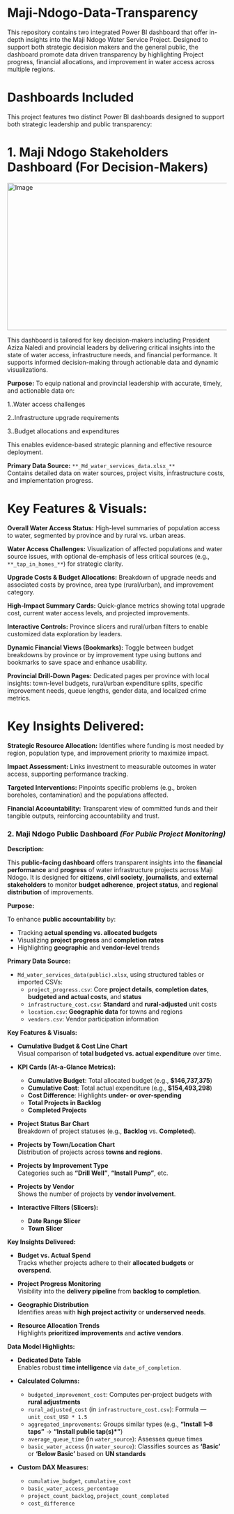 # Maji-Ndogo-Data-Transparency

This repository contains two integrated Power BI dashboard that offer in-depth insights into the Maji Ndogo Water Service Project. Designed to support both strategic decision makers and the general public, the dashboard promote data driven transparency by highlighting Project progress, financial allocations, and improvement in water access across multiple regions.

# Dashboards Included
This project features two distinct Power BI dashboards designed to support both strategic leadership and public transparency:

# 1. Maji Ndogo Stakeholders Dashboard (For Decision-Makers)
<img width="604" height="338" alt="Image" src="https://github.com/user-attachments/assets/392ac5b2-d44e-4194-938e-5fdc304e8dd9" />

This dashboard is tailored for key decision-makers including President Aziza Naledi and provincial leaders by delivering critical insights into the state of water access, infrastructure needs, and financial performance. It supports informed decision-making through actionable data and dynamic visualizations.

**Purpose:**
To equip national and provincial leadership with accurate, timely, and actionable data on:

1..Water access challenges

2..Infrastructure upgrade requirements

3..Budget allocations and expenditures

This enables evidence-based strategic planning and effective resource deployment.

**Primary Data Source:**
`**_Md_water_services_data.xlsx_**`  
Contains detailed data on water sources, project visits, infrastructure costs, and implementation progress.

# Key Features & Visuals:
**Overall Water Access Status:**
High-level summaries of population access to water, segmented by province and by rural vs. urban areas.

**Water Access Challenges:**
Visualization of affected populations and water source issues, with optional de-emphasis of less critical sources (e.g., `**_tap_in_homes_**`) for strategic clarity.

**Upgrade Costs & Budget Allocations:**
Breakdown of upgrade needs and associated costs by province, area type (rural/urban), and improvement category.

**High-Impact Summary Cards:**
Quick-glance metrics showing total upgrade cost, current water access levels, and projected improvements.

**Interactive Controls:**
Province slicers and rural/urban filters to enable customized data exploration by leaders.

**Dynamic Financial Views (Bookmarks):**
Toggle between budget breakdowns by province or by improvement type using buttons and bookmarks to save space and enhance usability.

**Provincial Drill-Down Pages:**
Dedicated pages per province with local insights: town-level budgets, rural/urban expenditure splits, specific improvement needs, queue lengths, gender data, and localized crime metrics.

# Key Insights Delivered:
**Strategic Resource Allocation:**
Identifies where funding is most needed by region, population type, and improvement priority to maximize impact.

**Impact Assessment:**
Links investment to measurable outcomes in water access, supporting performance tracking.

**Targeted Interventions:**
Pinpoints specific problems (e.g., broken boreholes, contamination) and the populations affected.

**Financial Accountability:**
Transparent view of committed funds and their tangible outputs, reinforcing accountability and trust.


### 2. **Maji Ndogo Public Dashboard** *(For Public Project Monitoring)*

**Description:**

This **public-facing dashboard** offers transparent insights into the **financial performance** and **progress** of water infrastructure projects across Maji Ndogo. It is designed for **citizens**, **civil society**, **journalists**, and **external stakeholders** to monitor **budget adherence**, **project status**, and **regional distribution** of improvements.

**Purpose:**

To enhance **public accountability** by:
- Tracking **actual spending vs. allocated budgets**  
- Visualizing **project progress** and **completion rates**  
- Highlighting **geographic** and **vendor-level** trends

**Primary Data Source:**
- `Md_water_services_data(public).xlsx`, using structured tables or imported CSVs:
  - `project_progress.csv`: Core **project details**, **completion dates**, **budgeted and actual costs**, and **status**
  - `infrastructure_cost.csv`: **Standard** and **rural-adjusted** unit costs
  - `location.csv`: **Geographic data** for towns and regions
  - `vendors.csv`: Vendor participation information

**Key Features & Visuals:**

- **Cumulative Budget & Cost Line Chart**  
  Visual comparison of **total budgeted vs. actual expenditure** over time.

- **KPI Cards (At-a-Glance Metrics):**
  - **Cumulative Budget**: Total allocated budget (e.g., **$146,737,375**)  
  - **Cumulative Cost**: Total actual expenditure (e.g., **$154,493,298**)  
  - **Cost Difference**: Highlights **under- or over-spending**  
  - **Total Projects in Backlog**  
  - **Completed Projects**

- **Project Status Bar Chart**  
  Breakdown of project statuses (e.g., **Backlog** vs. **Completed**).

- **Projects by Town/Location Chart**  
  Distribution of projects across **towns and regions**.

- **Projects by Improvement Type**  
  Categories such as **“Drill Well”**, **“Install Pump”**, etc.

- **Projects by Vendor**  
  Shows the number of projects by **vendor involvement**.

- **Interactive Filters (Slicers):**
  - **Date Range Slicer**  
  - **Town Slicer**

**Key Insights Delivered:**

- **Budget vs. Actual Spend**  
  Tracks whether projects adhere to their **allocated budgets** or **overspend**.

- **Project Progress Monitoring**  
  Visibility into the **delivery pipeline** from **backlog to completion**.

- **Geographic Distribution**  
  Identifies areas with **high project activity** or **underserved needs**.

- **Resource Allocation Trends**  
  Highlights **prioritized improvements** and **active vendors**.

**Data Model Highlights:**

- **Dedicated Date Table**  
  Enables robust **time intelligence** via `date_of_completion`.

- **Calculated Columns:**
  - `budgeted_improvement_cost`: Computes per-project budgets with **rural adjustments**
  - `rural_adjusted_cost` (in `infrastructure_cost.csv`): Formula — `unit_cost_USD * 1.5`
  - `aggregated_improvements`: Groups similar types (e.g., **“Install 1–8 taps”** → **“Install public tap(s)*”**)
  - `average_queue_time` (in `water_source`): Assesses queue times
  - `basic_water_access` (in `water_source`): Classifies sources as **‘Basic’** or **‘Below Basic’** based on **UN standards**

- **Custom DAX Measures:**
  - `cumulative_budget`, `cumulative_cost`  
  - `basic_water_access_percentage`  
  - `project_count_backlog`, `project_count_completed`  
  - `cost_difference`


